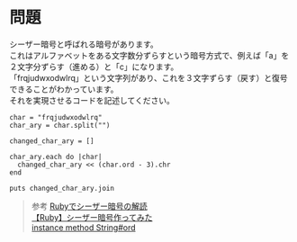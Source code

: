 # 問題
シーザー暗号と呼ばれる暗号があります。  
これはアルファベットをある文字数分ずらすという暗号方式で、例えば「a」を２文字分ずらす（進める）と「c」になります。  
「frqjudwxodwlrq」という文字列があり、これを３文字ずらす（戻す）と復号できることがわかっています。  
それを実現させるコードを記述してください。

```
char = "frqjudwxodwlrq"
char_ary = char.split("")

changed_char_ary = []

char_ary.each do |char|
  changed_char_ary << (char.ord - 3).chr
end

puts changed_char_ary.join

```

> 参考
[Rubyでシーザー暗号の解読](https://qiita.com/MIRAI1221/items/622f1c51e37d77b85d2d)  
[【Ruby】シーザー暗号作ってみた](https://qiita.com/ya-maruchoba/items/9e26c971fbaffb77c7d2)  
[instance method String#ord](https://docs.ruby-lang.org/ja/latest/method/String/i/ord.html)
